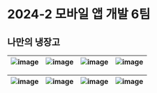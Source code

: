 # 2024-2 모바일 앱 개발 6팀

## 나만의 냉장고

![image](https://github.com/user-attachments/assets/8236ef51-e267-4615-91fc-ad5d294d50f7) | ![image](https://github.com/user-attachments/assets/58ee6aa5-3c0f-4d96-9d1d-e384b4e7b192) | ![image](https://github.com/user-attachments/assets/0ec26b82-f07a-49e2-9fd4-6864b20e3b82) | ![image](https://github.com/user-attachments/assets/4c37dc9c-7da2-4c71-a0f5-610a54c15464)
---|---|---|---|

![image](https://github.com/user-attachments/assets/f6658996-6b83-4e2a-a10c-cc821b44b039) | ![image](https://github.com/user-attachments/assets/a01b00a1-22d5-462f-8278-6181b829ebf2) | ![image](https://github.com/user-attachments/assets/f600cbd7-1952-43fc-949f-fc421bb5a3ed) | ![image](https://github.com/user-attachments/assets/cf615417-7cff-4dd7-b01f-690cc2dfa81d)
---|---|---|---|
